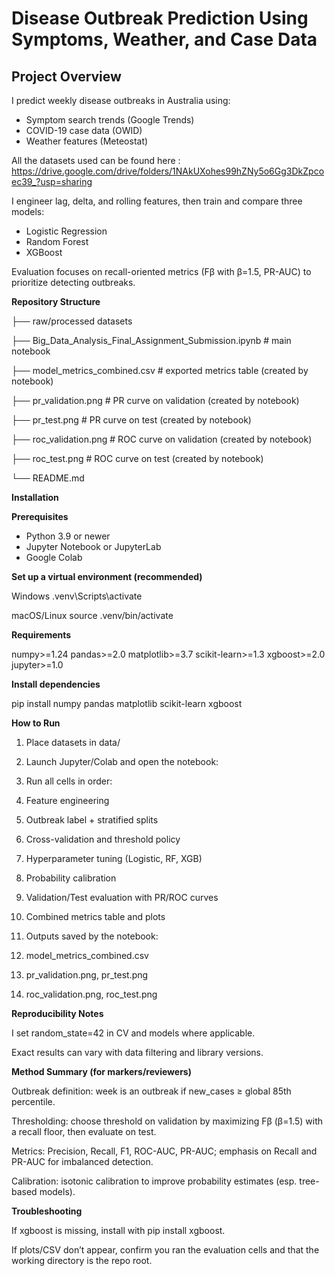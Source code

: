 # Disease Outbreak Prediction Using Symptoms, Weather, and Case Data

## Project Overview
I predict weekly disease outbreaks in Australia using:
- Symptom search trends (Google Trends)
- COVID-19 case data (OWID)
- Weather features (Meteostat)

All the datasets used can be found here : https://drive.google.com/drive/folders/1NAkUXohes99hZNy5o6Gg3DkZpcoec39_?usp=sharing

I engineer lag, delta, and rolling features, then train and compare three models:
- Logistic Regression
- Random Forest
- XGBoost

Evaluation focuses on recall-oriented metrics (Fβ with β=1.5, PR-AUC) to prioritize detecting outbreaks.

 **Repository Structure**
 
 
├── raw/processed datasets

├── Big_Data_Analysis_Final_Assignment_Submission.ipynb # main notebook 

├── model_metrics_combined.csv # exported metrics table (created by notebook)

├── pr_validation.png # PR curve on validation (created by notebook)

├── pr_test.png # PR curve on test (created by notebook)

├── roc_validation.png # ROC curve on validation (created by notebook)

├── roc_test.png # ROC curve on test (created by notebook)

└── README.md

**Installation**

**Prerequisites**
- Python 3.9 or newer
- Jupyter Notebook or JupyterLab
- Google Colab

**Set up a virtual environment (recommended)**

Windows
.venv\Scripts\activate

macOS/Linux
source .venv/bin/activate


**Requirements**
 
numpy>=1.24
pandas>=2.0
matplotlib>=3.7
scikit-learn>=1.3
xgboost>=2.0
jupyter>=1.0

**Install dependencies**

pip install numpy pandas matplotlib scikit-learn xgboost


**How to Run**

1. Place datasets in data/ 

2. Launch Jupyter/Colab and open the notebook:

3. Run all cells in order:

4. Feature engineering

5. Outbreak label + stratified splits

6. Cross-validation and threshold policy

7. Hyperparameter tuning (Logistic, RF, XGB)

8. Probability calibration

9. Validation/Test evaluation with PR/ROC curves

10. Combined metrics table and plots

11. Outputs saved by the notebook:

12. model_metrics_combined.csv

13. pr_validation.png, pr_test.png

14. roc_validation.png, roc_test.png

**Reproducibility Notes**

I set random_state=42 in CV and models where applicable.

Exact results can vary with data filtering and library versions.

**Method Summary (for markers/reviewers)**

Outbreak definition: week is an outbreak if new_cases ≥ global 85th percentile.

Thresholding: choose threshold on validation by maximizing Fβ (β=1.5) with a recall floor, then evaluate on test.

Metrics: Precision, Recall, F1, ROC-AUC, PR-AUC; emphasis on Recall and PR-AUC for imbalanced detection.

Calibration: isotonic calibration to improve probability estimates (esp. tree-based models).

**Troubleshooting**

If xgboost is missing, install with pip install xgboost.

If plots/CSV don’t appear, confirm you ran the evaluation cells and that the working directory is the repo root.
